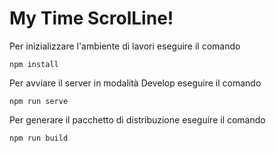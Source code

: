 # My Time ScrolLine!

Per inizializzare l'ambiente di lavori eseguire il comando

```
npm install
```

Per avviare il server in modalità Develop eseguire il comando

```
npm run serve
```

Per generare il pacchetto di distribuzione eseguire il comando

```
npm run build
```